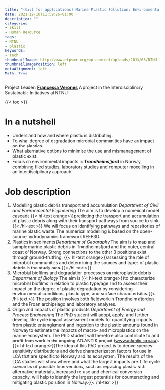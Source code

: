 ```yaml
---
title: "(Call for applications) Marine Plastic Pollution: Environmental Impact and life cycle scenarios"
date: 2021-12-10T11:59:26+01:00
description: ""
categories:
- Skill
- Human Resource
tags:
- NTNU
- plastic
keywords:
- tech
thumbnailImage: http://www.etpsmr.org/wp-content/uploads/2015/03/NTNU-logo-for-web.jpg
thumbnailImagePosition: left
metaAlignment: left
Math: True
---
```

Project Leader: [**Francesca Verones**](https://www.ntnu.no/ansatte/francesca.verones)
A project in the Interdisciplinary Sustainable Initiatives at NTNU
<!--more-->
{{< toc >}}
# In a nutshell
* Understand how and where plastic is distributing.
* To what degree of degradation microbial communities have an impact on the plastics.
* What alternative options to minimize the use and mismanagement of plastic exist.
* Focus on environmental impacts in ***Trondheimsfjord*** in Norway, combining filed studies, laboratory studies and computer modelling in an interdisciplinary approach.
# Job description
1. Modelling plastic debris transport and accumulation
*Department of Civil and Environmental Engineering*
The aim is to develop a numerical model cascade {{< hl-text orange>}}predicting the transport and accumulation of plastic debris along with their transport pathways from source to sink.{{< /hl-text >}} We will focus on identifying pathways and repositories of marine plastic waste. The numerical modelling is based on the open-source hydrodynamics framework REEF3D.
2. Plastics in sediments
*Department of Geography*
The aim is to map and sample marine plastic debris in Trondheimsfjord and the outer, central coast of Norway. Strong connections to the other 3 positions exist through ground-truthing, {{< hl-text orange>}}assessing the role of microbial communities and determining the sources and types of plastic debris in the study area.{{< /hl-text >}}
3. Microbial biofilms and degradation processes on microplastic debris
*Department of Biology*
The aim is {{< hl-text orange>}}to characterize microbial biofilms in relation to plastic type/age and to assess their impact on the degree of plastic degradation by considering environmental conditions, plastic type, and surface characteristics.{{< /hl-text >}} The position involves both fieldwork in Trondheimsfjorden and the Froan archipelago and laboratory analyses.
4. Origin and impacts of plastic products
*Department of Energy and Process Engineering*
The PhD student will adopt, apply, and further develop life cycle impact assessment models for quantifying impacts from plastic entanglement and ingestion to the plastic amounts found in Norway to estimate the impacts of macro- and microplastics on the marine ecosystem. The PhD student will therefore also contribute to and profit from work in the ongoing ATLANTIS project (www.atlantis-erc.eu). {{< hl-text orange>}}The idea of this PhD project is to derive species-sensitivity distributions and derive characterization factors for use in LCA that are specific to Norway and its ecosystem. The results of the LCA studies will show where and what the largest impacts are. Life cycle scenarios of possible interventions, such as replacing plastic with alternative materials, increased re-use and chemical conversion capacity, will help to identify the largest potentials for counteracting and mitigating plastic pollution in Norway.{{< /hl-text >}}
